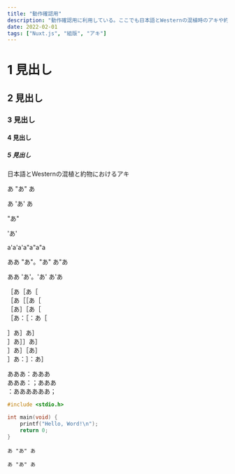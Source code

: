 ```yaml
---
title: "動作確認用"
description: "動作確認用に利用している。ここでも日本語とWesternの混植時のアキや約物（・。）のアキを調整できる。"
date: 2022-02-01
tags: ["Nuxt.js", "組版", "アキ"]
---
```


# 1 見出し
## 2 見出し
### 3 見出し
#### 4 見出し
##### 5 見出し

日本語とWesternの混植と約物におけるアキ

あ "あ" あ

あ 'あ' あ

"あ"

'あ'

a'a'a'a"a"a"a

ああ "あ"。"あ" あ"あ

ああ 'あ'。'あ' あ'あ

［あ［あ［  
［あ［［あ［  
［あ］［あ［  
［あ：［：あ［

］あ］あ］  
］あ］］あ］  
］あ］［あ］  
］あ：］：あ］

あああ：あああ  
あああ：；あああ  
：ああああああ；

```c
#include <stdio.h>

int main(void) {
    printf("Hello, Word!\n");
    return 0;
}
```

`あ "あ" あ`

```
あ "あ" あ
```
